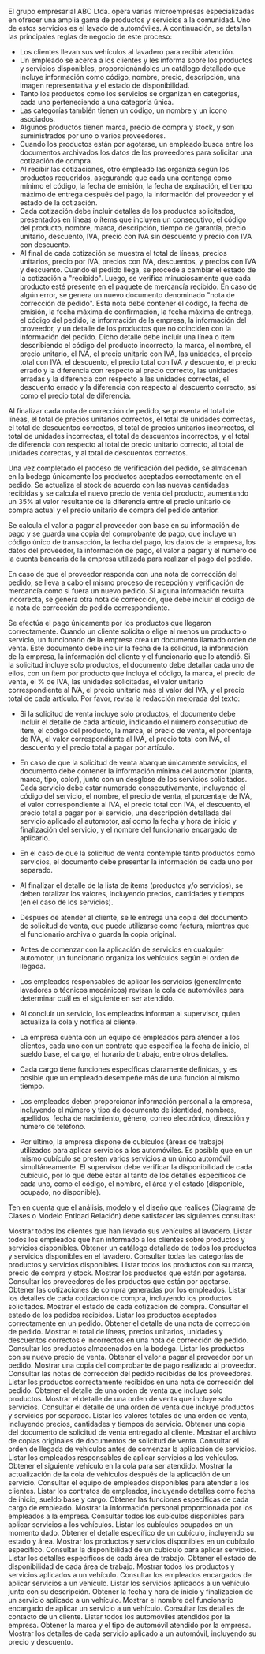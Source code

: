 El grupo empresarial ABC Ltda. opera varias microempresas especializadas en ofrecer una amplia gama de productos y servicios a la comunidad. Uno de estos servicios es el lavado de automóviles. A continuación, se detallan las principales reglas de negocio de este proceso:


- Los clientes llevan sus vehículos al lavadero para recibir atención.
- Un empleado se acerca a los clientes y les informa sobre los productos y servicios disponibles, proporcionándoles un catálogo detallado que incluye información como código, nombre, precio, descripción, una imagen representativa y el estado de disponibilidad.
- Tanto los productos como los servicios se organizan en categorías, cada uno perteneciendo a una categoría única.
- Las categorías también tienen un código, un nombre y un icono asociados.
- Algunos productos tienen marca, precio de compra y stock, y son suministrados por uno o varios proveedores.
- Cuando los productos están por agotarse, un empleado busca entre los documentos archivados los datos de los proveedores para solicitar una cotización de compra.
- Al recibir las cotizaciones, otro empleado las organiza según los productos requeridos, asegurando que cada una contenga como mínimo el código, la fecha de emisión, la fecha de expiración, el tiempo máximo de entrega después del pago, la información del proveedor y el estado de la cotización.
- Cada cotización debe incluir detalles de los productos solicitados, presentados en líneas o ítems que incluyen un consecutivo, el código del producto, nombre, marca, descripción, tiempo de garantía, precio unitario, descuento, IVA, precio con IVA sin descuento y precio con IVA con descuento.
- Al final de cada cotización se muestra el total de líneas, precios unitarios, precio por IVA, precios con IVA, descuentos, y precios con IVA y descuento.
Cuando el pedido llega, se procede a cambiar el estado de la cotización a "recibido". Luego, se verifica minuciosamente que cada producto esté presente en el paquete de mercancía recibido. En caso de algún error, se genera un nuevo documento denominado "nota de corrección de pedido". Esta nota debe contener el código, la fecha de emisión, la fecha máxima de confirmación, la fecha máxima de entrega, el código del pedido, la información de la empresa, la información del proveedor, y un detalle de los productos que no coinciden con la información del pedido. Dicho detalle debe incluir una línea o ítem describiendo el código del producto incorrecto, la marca, el nombre, el precio unitario, el IVA, el precio unitario con IVA, las unidades, el precio total con IVA, el descuento, el precio total con IVA y descuento, el precio errado y la diferencia con respecto al precio correcto, las unidades erradas y la diferencia con respecto a las unidades correctas, el descuento errado y la diferencia con respecto al descuento correcto, así como el precio total de diferencia.


Al finalizar cada nota de corrección de pedido, se presenta el total de líneas, el total de precios unitarios correctos, el total de unidades correctas, el total de descuentos correctos, el total de precios unitarios incorrectos, el total de unidades incorrectas, el total de descuentos incorrectos, y el total de diferencia con respecto al total de precio unitario correcto, al total de unidades correctas, y al total de descuentos correctos.


Una vez completado el proceso de verificación del pedido, se almacenan en la bodega únicamente los productos aceptados correctamente en el pedido. Se actualiza el stock de acuerdo con las nuevas cantidades recibidas y se calcula el nuevo precio de venta del producto, aumentando un 35% al valor resultante de la diferencia entre el precio unitario de compra actual y el precio unitario de compra del pedido anterior.


Se calcula el valor a pagar al proveedor con base en su información de pago y se guarda una copia del comprobante de pago, que incluye un código único de transacción, la fecha del pago, los datos de la empresa, los datos del proveedor, la información de pago, el valor a pagar y el número de la cuenta bancaria de la empresa utilizada para realizar el pago del pedido.


En caso de que el proveedor responda con una nota de corrección del pedido, se lleva a cabo el mismo proceso de recepción y verificación de mercancía como si fuera un nuevo pedido. Si alguna información resulta incorrecta, se genera otra nota de corrección, que debe incluir el código de la nota de corrección de pedido correspondiente.


Se efectúa el pago únicamente por los productos que llegaron correctamente. Cuando un cliente solicita o elige al menos un producto o servicio, un funcionario de la empresa crea un documento llamado orden de venta. Este documento debe incluir la fecha de la solicitud, la información de la empresa, la información del cliente y el funcionario que lo atendió. Si la solicitud incluye solo productos, el documento debe detallar cada uno de ellos, con un ítem por producto que incluya el código, la marca, el precio de venta, el % de IVA, las unidades solicitadas, el valor unitario correspondiente al IVA, el precio unitario más el valor del IVA, y el precio total de cada artículo.
Por favor, revisa la redacción mejorada del texto:
- Si la solicitud de venta incluye solo productos, el documento debe incluir el detalle de cada artículo, indicando el número consecutivo de ítem, el código del producto, la marca, el precio de venta, el porcentaje de IVA, el valor correspondiente al IVA, el precio total con IVA, el descuento y el precio total a pagar por artículo.
- En caso de que la solicitud de venta abarque únicamente servicios, el documento debe contener la información mínima del automotor (planta, marca, tipo, color), junto con un desglose de los servicios solicitados. Cada servicio debe estar numerado consecutivamente, incluyendo el código del servicio, el nombre, el precio de venta, el porcentaje de IVA, el valor correspondiente al IVA, el precio total con IVA, el descuento, el precio total a pagar por el servicio, una descripción detallada del servicio aplicado al automotor, así como la fecha y hora de inicio y finalización del servicio, y el nombre del funcionario encargado de aplicarlo.


- En el caso de que la solicitud de venta contemple tanto productos como servicios, el documento debe presentar la información de cada uno por separado.
- Al finalizar el detalle de la lista de ítems (productos y/o servicios), se deben totalizar los valores, incluyendo precios, cantidades y tiempos (en el caso de los servicios).
- Después de atender al cliente, se le entrega una copia del documento de solicitud de venta, que puede utilizarse como factura, mientras que el funcionario archiva o guarda la copia original.
- Antes de comenzar con la aplicación de servicios en cualquier automotor, un funcionario organiza los vehículos según el orden de llegada.
- Los empleados responsables de aplicar los servicios (generalmente lavadores o técnicos mecánicos) revisan la cola de automóviles para determinar cuál es el siguiente en ser atendido.
- Al concluir un servicio, los empleados informan al supervisor, quien actualiza la cola y notifica al cliente.
- La empresa cuenta con un equipo de empleados para atender a los clientes, cada uno con un contrato que especifica la fecha de inicio, el sueldo base, el cargo, el horario de trabajo, entre otros detalles.
- Cada cargo tiene funciones específicas claramente definidas, y es posible que un empleado desempeñe más de una función al mismo tiempo.
- Los empleados deben proporcionar información personal a la empresa, incluyendo el número y tipo de documento de identidad, nombres, apellidos, fecha de nacimiento, género, correo electrónico, dirección y número de teléfono.
- Por último, la empresa dispone de cubículos (áreas de trabajo) utilizados para aplicar servicios a los automóviles. Es posible que en un mismo cubículo se presten varios servicios a un único automóvil simultáneamente. El supervisor debe verificar la disponibilidad de cada cubículo, por lo que debe estar al tanto de los detalles específicos de cada uno, como el código, el nombre, el área y el estado (disponible, ocupado, no disponible).




Ten en cuenta que el análisis, modelo y el diseño que realices (Diagrama de Clases o Modelo Entidad Relación) debe satisfacer las siguientes consultas:


Mostrar todos los clientes que han llevado sus vehículos al lavadero.
Listar todos los empleados que han informado a los clientes sobre productos y servicios disponibles.
Obtener un catálogo detallado de todos los productos y servicios disponibles en el lavadero.
Consultar todas las categorías de productos y servicios disponibles.
Listar todos los productos con su marca, precio de compra y stock.
Mostrar los productos que están por agotarse.
Consultar los proveedores de los productos que están por agotarse.
Obtener las cotizaciones de compra generadas por los empleados.
Listar los detalles de cada cotización de compra, incluyendo los productos solicitados.
Mostrar el estado de cada cotización de compra.
Consultar el estado de los pedidos recibidos.
Listar los productos aceptados correctamente en un pedido.
Obtener el detalle de una nota de corrección de pedido.
Mostrar el total de líneas, precios unitarios, unidades y descuentos correctos e incorrectos en una nota de corrección de pedido.
Consultar los productos almacenados en la bodega.
Listar los productos con su nuevo precio de venta.
Obtener el valor a pagar al proveedor por un pedido.
Mostrar una copia del comprobante de pago realizado al proveedor.
Consultar las notas de corrección del pedido recibidas de los proveedores.
Listar los productos correctamente recibidos en una nota de corrección del pedido.
Obtener el detalle de una orden de venta que incluye solo productos.
Mostrar el detalle de una orden de venta que incluye solo servicios.
Consultar el detalle de una orden de venta que incluye productos y servicios por separado.
Listar los valores totales de una orden de venta, incluyendo precios, cantidades y tiempos de servicio.
Obtener una copia del documento de solicitud de venta entregado al cliente.
Mostrar el archivo de copias originales de documentos de solicitud de venta.
Consultar el orden de llegada de vehículos antes de comenzar la aplicación de servicios.
Listar los empleados responsables de aplicar servicios a los vehículos.
Obtener el siguiente vehículo en la cola para ser atendido.
Mostrar la actualización de la cola de vehículos después de la aplicación de un servicio.
Consultar el equipo de empleados disponibles para atender a los clientes.
Listar los contratos de empleados, incluyendo detalles como fecha de inicio, sueldo base y cargo.
Obtener las funciones específicas de cada cargo de empleado.
Mostrar la información personal proporcionada por los empleados a la empresa.
Consultar todos los cubículos disponibles para aplicar servicios a los vehículos.
Listar los cubículos ocupados en un momento dado.
Obtener el detalle específico de un cubículo, incluyendo su estado y área.
Mostrar los productos y servicios disponibles en un cubículo específico.
Consultar la disponibilidad de un cubículo para aplicar servicios.
Listar los detalles específicos de cada área de trabajo.
Obtener el estado de disponibilidad de cada área de trabajo.
Mostrar todos los productos y servicios aplicados a un vehículo.
Consultar los empleados encargados de aplicar servicios a un vehículo.
Listar los servicios aplicados a un vehículo junto con su descripción.
Obtener la fecha y hora de inicio y finalización de un servicio aplicado a un vehículo.
Mostrar el nombre del funcionario encargado de aplicar un servicio a un vehículo.
Consultar los detalles de contacto de un cliente.
Listar todos los automóviles atendidos por la empresa.
Obtener la marca y el tipo de automóvil atendido por la empresa.
Mostrar los detalles de cada servicio aplicado a un automóvil, incluyendo su precio y descuento.


